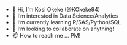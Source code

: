 - 👋 Hi, I’m Kosi Okeke (@KOkeke94)
- 👀 I’m interested in Data Science/Analytics
- 🌱 I’m currently learning R/SAS/Python/SQL
- 💞️ I’m looking to collaborate on anything!
- 📫 How to reach me ... PM!

<!---
KnockoutNed94/KnockoutNed94 is a ✨ special ✨ repository because its `README.md` (this file) appears on your GitHub profile.
You can click the Preview link to take a look at your changes.
--->
